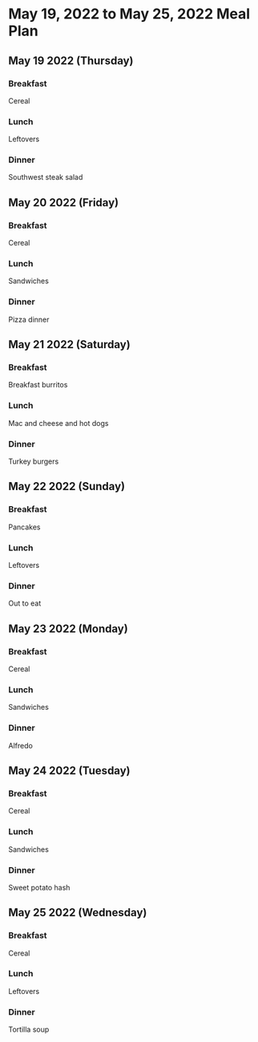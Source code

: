 
# May 19, 2022 to May 25, 2022 Meal Plan

## May 19 2022 (Thursday)

### Breakfast

Cereal

### Lunch

Leftovers

### Dinner

Southwest steak salad

## May 20 2022 (Friday)

### Breakfast

Cereal

### Lunch

Sandwiches

### Dinner

Pizza dinner

## May 21 2022 (Saturday)

### Breakfast

Breakfast burritos

### Lunch

Mac and cheese and hot dogs

### Dinner

Turkey burgers

## May 22 2022 (Sunday)

### Breakfast

Pancakes

### Lunch

Leftovers

### Dinner

Out to eat

## May 23 2022 (Monday)

### Breakfast

Cereal

### Lunch

Sandwiches

### Dinner

Alfredo

## May 24 2022 (Tuesday)

### Breakfast

Cereal

### Lunch

Sandwiches

### Dinner

Sweet potato hash

## May 25 2022 (Wednesday)

### Breakfast

Cereal

### Lunch

Leftovers

### Dinner

Tortilla soup
